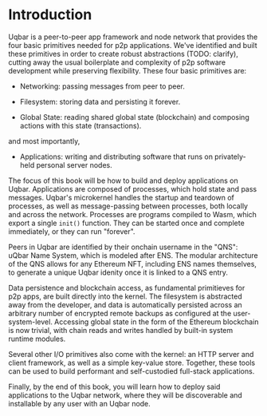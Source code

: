 # Introduction

Uqbar is a peer-to-peer app framework and node network that provides the four basic primitives needed for p2p applications. We've identified and built these primitives in order to create robust abstractions (TODO: clarify), cutting away the usual boilerplate and complexity of p2p software development while preserving flexibility. These four basic primitives are:

- Networking: passing messages from peer to peer.

- Filesystem: storing data and persisting it forever.

- Global State: reading shared global state (blockchain) and composing actions with this state (transactions).

and most importantly,
- Applications: writing and distributing software that runs on privately-held personal server nodes.

The focus of this book will be how to build and deploy applications on Uqbar. Applications are composed of processes, which hold state and pass messages. Uqbar's microkernel handles the startup and teardown of processes, as well as message-passing between processes, both locally and across the network. Processes are programs compiled to Wasm, which export a single `init()` function. They can be started once and complete immediately, or they can run "forever".

Peers in Uqbar are identified by their onchain username in the "QNS": uQbar Name System, which is modeled after ENS. The modular architecture of the QNS allows for any Ethereum NFT, including ENS names themselves, to generate a unique Uqbar idenity once it is linked to a QNS entry.

Data persistence and blockchain access, as fundamental primitieves for p2p apps, are built directly into the kernel. The filesystem is abstracted away from the developer, and data is automatically persisted across an arbitrary number of encrypted remote backups as configured at the user-system-level. Accessing global state in the form of the Ethereum blockchain is now trivial, with chain reads and writes handled by built-in system runtime modules.

Several other I/O primitives also come with the kernel: an HTTP server and client framework, as well as a simple key-value store. Together, these tools can be used to build performant and self-custodied full-stack applications.

Finally, by the end of this book, you will learn how to deploy said applications to the Uqbar network, where they will be discoverable and installable by any user with an Uqbar node.
